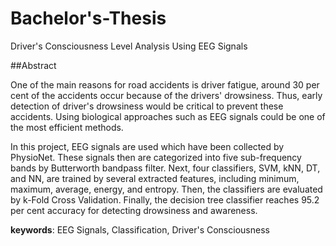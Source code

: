 # Bachelor's-Thesis

Driver's Consciousness Level Analysis Using EEG Signals


##Abstract

One of the main reasons for road accidents is driver fatigue, around 30 per cent of the accidents occur because of the drivers' drowsiness. Thus, early detection of driver's drowsiness would be critical to prevent these accidents. Using biological approaches such as EEG signals could be one of the most efficient methods.

In this project, EEG signals are used which have been collected by PhysioNet. These signals then are categorized into five sub-frequency bands by Butterworth bandpass filter. Next, four classifiers, SVM, kNN, DT, and NN, are trained by several extracted features, including minimum, maximum, average, energy, and entropy. Then, the classifiers are evaluated by k-Fold Cross Validation. Finally, the decision tree classifier reaches 95.2 per cent accuracy for detecting drowsiness and awareness.

**keywords**: EEG Signals, Classification, Driver's Consciousness

